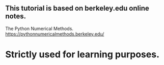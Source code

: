 ## This tutorial is based on berkeley.edu online notes.
 The Python Numerical Methods.
 https://pythonnumericalmethods.berkeley.edu/

# Strictly used for learning purposes.
